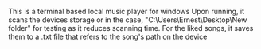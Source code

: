 This is a terminal based local music player for windows
Upon running, it scans the devices storage or in the case, "C:\\Users\\Ernest\\Desktop\\New folder" for testing as it reduces scanning time.
For the liked songs, it saves them to a .txt file that refers to the song's path on the device
